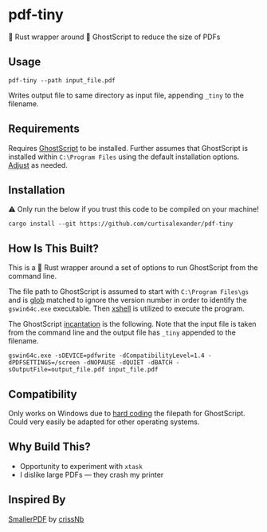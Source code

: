 # pdf-tiny
:crab: Rust wrapper around :ghost: GhostScript to reduce the size of PDFs

## Usage
```shell
pdf-tiny --path input_file.pdf
```

Writes output file to same directory as input file, appending `_tiny` to the filename.

## Requirements
Requires [GhostScript](https://ghostscript.com/releases/gsdnld.html) to be installed.  Further assumes that GhostScript is installed within `C:\Program Files` using the default installation options.  [Adjust](https://github.com/curtisalexander/pdf-tiny/blob/main/src/main.rs#L20) as needed.

## Installation
:warning: Only run the below if you trust this code to be compiled on your machine!

```shell
cargo install --git https://github.com/curtisalexander/pdf-tiny
```

## How Is This Built?
This is a :crab: Rust wrapper around a set of options to run GhostScript from the command line.

The file path to GhostScript is assumed to start with `C:\Program Files\gs` and is [glob](https://docs.rs/glob/latest/glob/) matched to ignore the version number in order to identify the `gswin64c.exe` executable.  Then [xshell](https://docs.rs/xshell/latest/xshell/) is utilized to execute the program.

The GhostScript [incantation](https://github.com/curtisalexander/pdf-tiny/blob/main/src/main.rs#L34) is the following.  Note that the input file is taken from the command line and the output file has `_tiny` appended to the filename.
```shell
gswin64c.exe -sDEVICE=pdfwrite -dCompatibilityLevel=1.4 -dPDFSETTINGS=/screen -dNOPAUSE -dQUIET -dBATCH -sOutputFile=output_file.pdf input_file.pdf
```

## Compatibility
Only works on Windows due to [hard coding](https://github.com/curtisalexander/pdf-tiny/blob/main/src/main.rs#L20) the filepath for GhostScript.  Could very easily be adapted for other operating systems.

## Why Build This?
- Opportunity to experiment with `xtask`
- I dislike large PDFs &mdash; they crash my printer

## Inspired By
[SmallerPDF](https://github.com/crissNb/SmallerPDF) by [crissNb](https://github.com/crissNb)